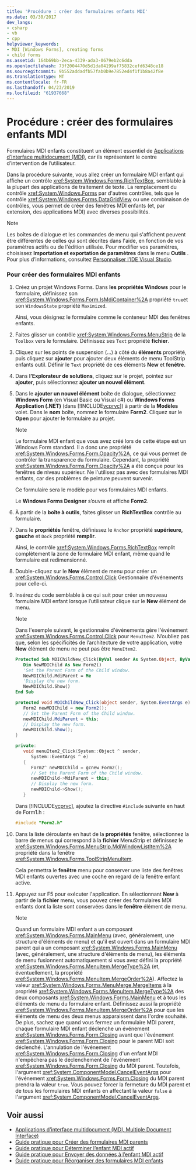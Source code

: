 ```yaml
---
title: 'Procédure : créer des formulaires enfants MDI'
ms.date: 03/30/2017
dev_langs:
- csharp
- vb
- cpp
helpviewer_keywords:
- MDI [Windows Forms], creating forms
- child forms
ms.assetid: 164b69bb-2eca-4339-ada3-0679eb2c6dda
ms.openlocfilehash: 73f2004470d5d1da04199af75832cefd6348ce18
ms.sourcegitcommit: 9b552addadfb57fab0b9e7852ed4f1f1b8a42f8e
ms.translationtype: MT
ms.contentlocale: fr-FR
ms.lasthandoff: 04/23/2019
ms.locfileid: "61937668"
---
```

# <a name="how-to-create-mdi-child-forms"></a>Procédure : créer des formulaires enfants MDI
Formulaires MDI enfants constituent un élément essentiel de [Applications d’Interface multidocument (MDI)](multiple-document-interface-mdi-applications.md), car ils représentent le centre d’intervention de l’utilisateur.  
  
 Dans la procédure suivante, vous allez créer un formulaire MDI enfant qui affiche un contrôle <xref:System.Windows.Forms.RichTextBox>, semblable à la plupart des applications de traitement de texte. La remplacement du contrôle <xref:System.Windows.Forms> par d'autres contrôles, tels que le contrôle <xref:System.Windows.Forms.DataGridView> ou une combinaison de contrôles, vous permet de créer des fenêtres MDI enfants (et, par extension, des applications MDI) avec diverses possibilités.  
  
> [!NOTE]
>  Les boîtes de dialogue et les commandes de menu qui s'affichent peuvent être différentes de celles qui sont décrites dans l'aide, en fonction de vos paramètres actifs ou de l'édition utilisée. Pour modifier vos paramètres, choisissez **Importation et exportation de paramètres** dans le menu **Outils** . Pour plus d’informations, consultez [Personnaliser l’IDE Visual Studio](/visualstudio/ide/personalizing-the-visual-studio-ide).  
  
### <a name="to-create-mdi-child-forms"></a>Pour créer des formulaires MDI enfants  
  
1. Créez un projet Windows Forms. Dans **les propriétés Windows** pour le formulaire, définissez son <xref:System.Windows.Forms.Form.IsMdiContainer%2A> propriété `true`et son `WindowsState` propriété `Maximized`.  
  
     Ainsi, vous désignez le formulaire comme le conteneur MDI des fenêtres enfants.  
  
2. Faites glisser un contrôle <xref:System.Windows.Forms.MenuStrip> de la `Toolbox` vers le formulaire. Définissez ses `Text` propriété **fichier**.  
  
3. Cliquez sur les points de suspension (...) à côté du **éléments** propriété, puis cliquez sur **ajouter** pour ajouter deux éléments de menu ToolStrip enfants outil. Définir le `Text` propriété de ces éléments **New** et **fenêtre**.  
  
4. Dans **l’Explorateur de solutions**, cliquez sur le projet, pointez sur **ajouter**, puis sélectionnez **ajouter un nouvel élément**.  
  
5. Dans le **ajouter un nouvel élément** boîte de dialogue, sélectionnez **Windows Form** (en Visual Basic ou Visual c#) ou **Windows Forms Application (.NET)** (dans [!INCLUDE[vcprvc](../../../../includes/vcprvc-md.md)]) à partir de la  **Modèles** volet. Dans le **nom** boîte, nommez le formulaire **Form2**. Cliquez sur le **Open** pour ajouter le formulaire au projet.  
  
    > [!NOTE]
    >  Le formulaire MDI enfant que vous avez créé lors de cette étape est un Windows Form standard. Il a donc une propriété <xref:System.Windows.Forms.Form.Opacity%2A>, ce qui vous permet de contrôler la transparence du formulaire. Cependant, la propriété <xref:System.Windows.Forms.Form.Opacity%2A> a été conçue pour les fenêtres de niveau supérieur. Ne l'utilisez pas avec des formulaires MDI enfants, car des problèmes de peinture peuvent survenir.  
  
     Ce formulaire sera le modèle pour vos formulaires MDI enfants.  
  
     Le **Windows Forms Designer** s’ouvre et affiche **Form2**.  
  
6. À partir de la **boîte à outils**, faites glisser un **RichTextBox** contrôle au formulaire.  
  
7. Dans le **propriétés** fenêtre, définissez le `Anchor` propriété **supérieure, gauche** et `Dock` propriété **remplir**.  
  
     Ainsi, le contrôle <xref:System.Windows.Forms.RichTextBox> remplit complètement la zone de formulaire MDI enfant, même quand le formulaire est redimensionné.  
  
8. Double-cliquez sur le **New** élément de menu pour créer un <xref:System.Windows.Forms.Control.Click> Gestionnaire d’événements pour celle-ci.  
  
9. Insérez du code semblable à ce qui suit pour créer un nouveau formulaire MDI enfant lorsque l’utilisateur clique sur le **New** élément de menu.  
  
    > [!NOTE]
    >  Dans l'exemple suivant, le gestionnaire d'événements gère l'événement <xref:System.Windows.Forms.Control.Click> pour `MenuItem2`. N’oubliez pas que, selon les spécificités de l’architecture de votre application, votre **New** élément de menu ne peut pas être `MenuItem2`.  
  
    ```vb  
    Protected Sub MDIChildNew_Click(ByVal sender As System.Object, ByVal e As System.EventArgs) Handles MenuItem2.Click  
       Dim NewMDIChild As New Form2()  
       'Set the Parent Form of the Child window.  
       NewMDIChild.MdiParent = Me  
       'Display the new form.  
       NewMDIChild.Show()  
    End Sub  
    ```  
  
    ```csharp  
    protected void MDIChildNew_Click(object sender, System.EventArgs e){  
       Form2 newMDIChild = new Form2();  
       // Set the Parent Form of the Child window.  
       newMDIChild.MdiParent = this;  
       // Display the new form.  
       newMDIChild.Show();  
    }  
    ```  
  
    ```cpp  
    private:  
       void menuItem2_Click(System::Object ^ sender,  
          System::EventArgs ^ e)  
       {  
          Form2^ newMDIChild = gcnew Form2();  
          // Set the Parent Form of the Child window.  
          newMDIChild->MdiParent = this;  
          // Display the new form.  
          newMDIChild->Show();  
       }  
    ```  
  
     Dans [!INCLUDE[vcprvc](../../../../includes/vcprvc-md.md)], ajoutez la directive `#include` suivante en haut de Form1.h :  
  
    ```cpp  
    #include "Form2.h"  
    ```  
  
10. Dans la liste déroulante en haut de la **propriétés** fenêtre, sélectionnez la barre de menus qui correspond à la **fichier** MenuStrip et définissez le <xref:System.Windows.Forms.MenuStrip.MdiWindowListItem%2A> propriété dans la fenêtre <xref:System.Windows.Forms.ToolStripMenuItem>.  
  
     Cela permettra le **fenêtre** menu pour conserver une liste des fenêtres MDI enfants ouvertes avec une coche en regard de la fenêtre enfant active.  
  
11. Appuyez sur F5 pour exécuter l'application. En sélectionnant **New** à partir de la **fichier** menu, vous pouvez créer des formulaires MDI enfants dont la liste sont conservées dans le **fenêtre** élément de menu.  
  
    > [!NOTE]
    >  Quand un formulaire MDI enfant a un composant <xref:System.Windows.Forms.MainMenu> (avec, généralement, une structure d'éléments de menu) et qu'il est ouvert dans un formulaire MDI parent qui a un composant <xref:System.Windows.Forms.MainMenu> (avec, généralement, une structure d'éléments de menu), les éléments de menu fusionnent automatiquement si vous avez défini la propriété <xref:System.Windows.Forms.MenuItem.MergeType%2A> (et, éventuellement, la propriété <xref:System.Windows.Forms.MenuItem.MergeOrder%2A>). Affectez la valeur <xref:System.Windows.Forms.MenuMerge.MergeItems> à la propriété <xref:System.Windows.Forms.MenuItem.MergeType%2A> des deux composants <xref:System.Windows.Forms.MainMenu> et à tous les éléments de menu du formulaire enfant. Définissez aussi la propriété <xref:System.Windows.Forms.MenuItem.MergeOrder%2A> pour que les éléments de menu des deux menus apparaissent dans l'ordre souhaité. De plus, sachez que quand vous fermez un formulaire MDI parent, chaque formulaire MDI enfant déclenche un événement <xref:System.Windows.Forms.Form.Closing> avant que l'événement <xref:System.Windows.Forms.Form.Closing> pour le parent MDI soit déclenché. L'annulation de l'événement <xref:System.Windows.Forms.Form.Closing>  d'un enfant MDI n'empêchera pas le déclenchement de l'événement <xref:System.Windows.Forms.Form.Closing> du MDI parent. Toutefois, l'argument <xref:System.ComponentModel.CancelEventArgs> pour l'événement <xref:System.Windows.Forms.Form.Closing> du MDI parent prendra la valeur `true`. Vous pouvez forcer la fermeture du MDI parent et de tous les formulaires MDI enfants en affectant la valeur `false` à l'argument <xref:System.ComponentModel.CancelEventArgs>.  
  
## <a name="see-also"></a>Voir aussi

- [Applications d’interface multidocument (MDI, Multiple Document Interface)](multiple-document-interface-mdi-applications.md)
- [Guide pratique pour Créer des formulaires MDI parents](how-to-create-mdi-parent-forms.md)
- [Guide pratique pour Déterminer l’enfant MDI actif](how-to-determine-the-active-mdi-child.md)
- [Guide pratique pour Envoyer des données à l’enfant MDI actif](how-to-send-data-to-the-active-mdi-child.md)
- [Guide pratique pour Réorganiser des formulaires MDI enfants](how-to-arrange-mdi-child-forms.md)
